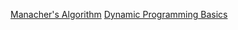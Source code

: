[Manacher's Algorithm](https://www.hackerrank.com/topics/manachers-algorithm)
[Dynamic Programming Basics](https://www.hackerrank.com/challenges/common-child/topics)
